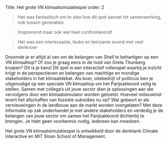 Title: Het grote VN klimaatsimulatiespel
order: 2

> Het was fantastisch om te zien hoe dit spel aanzet tot samenwerking, ook tussen generaties

> Inspirerend maar ook wel heel confronterend!

> Het was een interessante, leuke en leerzame avond met veel denkvoer

Droomde je er altijd al van om de belangen van Shell te behartigen op een VN klimaattop? Of zou je graag eens in de huid van Greta Thunberg kruipen? Dit is je kans! Dit spel is een interactief rollenspel waarbij je inzicht krijgt in de perspectieven en belangen van machtige en mondige stakeholders in het klimaatdebat. Als boer, oliebedrijf of politicus ben je uitgenodigd op een speciale VN klimaattop om het Parijsakkoord veilig te stellen. Samen met collega’s uit jouw sector dien je oplossingen aan die vervolgens door een klimaatsimulator worden getoetst. Hoeveel milieuwinst levert het afschaffen van fossiele subsidies nu op? Wat gebeurt er als vernieuwingen in de landbouw aan de markt worden overgelaten? Met deze informatie op zak onderhandel je met andere stakeholders en verdedig je de belangen van jouw sector om samen het Parijsakkoord dichterbij te brengen. Je hebt geen voorkennis nodig, iedereen kan meedoen.

Het grote VN klimaatsimulatiespel is ontwikkeld door de denktank Climate Interactive en MIT Sloan School of Management.

